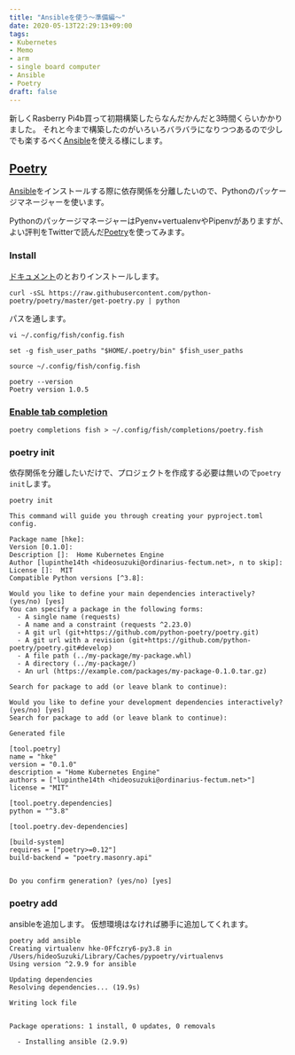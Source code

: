 ```yaml
---
title: "Ansibleを使う〜準備編〜"
date: 2020-05-13T22:29:13+09:00
tags:
- Kubernetes
- Memo
- arm
- single board computer
- Ansible
- Poetry
draft: false
---
```


新しくRasberry Pi4b買って初期構築したらなんだかんだと3時間くらいかかりました。
それと今まで構築したのがいろいろバラバラになりつつあるので少しでも楽するべく[Ansible](https://github.com/ansible/ansible)を使える様にします。

## [Poetry](https://python-poetry.org)

[Ansible](https://github.com/ansible/ansible)をインストールする際に依存関係を分離したいので、Pythonのパッケージマネージャーを使います。

PythonのパッケージマネージャーはPyenv+vertualenvやPipenvがありますが、よい評判をTwitterで読んだ[Poetry](https://python-poetry.org)を使ってみます。

### Install

[ドキュメント](https://python-poetry.org/docs/#installation)のとおりインストールします。

```fish
curl -sSL https://raw.githubusercontent.com/python-poetry/poetry/master/get-poetry.py | python
```

パスを通します。

```fish
vi ~/.config/fish/config.fish
```

```vi
set -g fish_user_paths "$HOME/.poetry/bin" $fish_user_paths
```

```fish
source ~/.config/fish/config.fish
```

```fish
poetry --version
Poetry version 1.0.5
```

### [Enable tab completion](https://python-poetry.org/docs/#enable-tab-completion-for-bash-fish-or-zsh)

```fish
poetry completions fish > ~/.config/fish/completions/poetry.fish
```

### poetry init

依存関係を分離したいだけで、プロジェクトを作成する必要は無いので`poetry init`します。

```fish
poetry init

This command will guide you through creating your pyproject.toml config.

Package name [hke]:
Version [0.1.0]:
Description []:  Home Kubernetes Engine
Author [lupinthe14th <hideosuzuki@ordinarius-fectum.net>, n to skip]:
License []:  MIT
Compatible Python versions [^3.8]:

Would you like to define your main dependencies interactively? (yes/no) [yes]
You can specify a package in the following forms:
  - A single name (requests)
  - A name and a constraint (requests ^2.23.0)
  - A git url (git+https://github.com/python-poetry/poetry.git)
  - A git url with a revision (git+https://github.com/python-poetry/poetry.git#develop)
  - A file path (../my-package/my-package.whl)
  - A directory (../my-package/)
  - An url (https://example.com/packages/my-package-0.1.0.tar.gz)

Search for package to add (or leave blank to continue):

Would you like to define your development dependencies interactively? (yes/no) [yes]
Search for package to add (or leave blank to continue):

Generated file

[tool.poetry]
name = "hke"
version = "0.1.0"
description = "Home Kubernetes Engine"
authors = ["lupinthe14th <hideosuzuki@ordinarius-fectum.net>"]
license = "MIT"

[tool.poetry.dependencies]
python = "^3.8"

[tool.poetry.dev-dependencies]

[build-system]
requires = ["poetry>=0.12"]
build-backend = "poetry.masonry.api"


Do you confirm generation? (yes/no) [yes]
```


### poetry add

ansibleを追加します。
仮想環境はなければ勝手に追加してくれます。

```fish
poetry add ansible
Creating virtualenv hke-0Ffczry6-py3.8 in /Users/hideoSuzuki/Library/Caches/pypoetry/virtualenvs
Using version ^2.9.9 for ansible

Updating dependencies
Resolving dependencies... (19.9s)

Writing lock file


Package operations: 1 install, 0 updates, 0 removals

  - Installing ansible (2.9.9)

```
